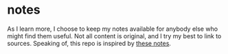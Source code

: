 # notes
 
As I learn more, I choose to keep my notes available for anybody else who might find them useful. Not all content is original, and I try my best to link to sources. Speaking of, this repo is inspired by [these notes](https://github.com/8483/notes).
